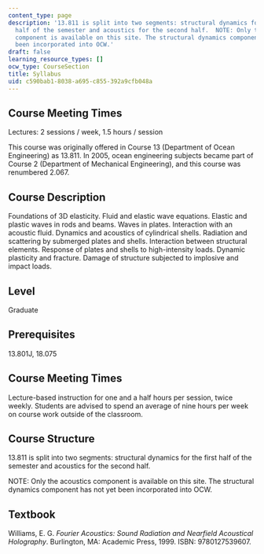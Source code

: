 ```yaml
---
content_type: page
description: '13.811 is split into two segments: structural dynamics for the first
  half of the semester and acoustics for the second half.  NOTE: Only the acoustics
  component is available on this site. The structural dynamics component has not yet
  been incorporated into OCW.'
draft: false
learning_resource_types: []
ocw_type: CourseSection
title: Syllabus
uid: c590bab1-8038-a695-c855-392a9cfb048a
---
```

## Course Meeting Times

Lectures: 2 sessions / week, 1.5 hours / session

This course was originally offered in Course 13 (Department of Ocean Engineering) as 13.811. In 2005, ocean engineering subjects became part of Course 2 (Department of Mechanical Engineering), and this course was renumbered 2.067.

## Course Description

Foundations of 3D elasticity. Fluid and elastic wave equations. Elastic and plastic waves in rods and beams. Waves in plates. Interaction with an acoustic fluid. Dynamics and acoustics of cylindrical shells. Radiation and scattering by submerged plates and shells. Interaction between structural elements. Response of plates and shells to high-intensity loads. Dynamic plasticity and fracture. Damage of structure subjected to implosive and impact loads.

## Level

Graduate

## Prerequisites

13.801J, 18.075

## Course Meeting Times

Lecture-based instruction for one and a half hours per session, twice weekly. Students are advised to spend an average of nine hours per week on course work outside of the classroom.

## Course Structure

13.811 is split into two segments: structural dynamics for the first half of the semester and acoustics for the second half.

NOTE: Only the acoustics component is available on this site. The structural dynamics component has not yet been incorporated into OCW.

## Textbook

Williams, E. G. *Fourier Acoustics: Sound Radiation and Nearfield Acoustical Holography*. Burlington, MA: Academic Press, 1999. ISBN: 9780127539607.